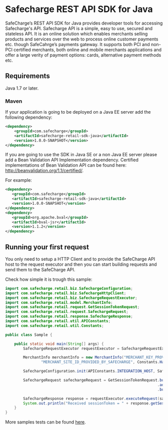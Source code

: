 # Safecharge REST API SDK for Java

SafeCharge’s REST API SDK for Java provides developer tools for accessing Safecharge's API. Safecharge API is a simple, easy to use, secured and stateless API. 
                                                                                                     It is an online solution which enables merchants selling products and services over the web to process online customer payments etc. though SafeCahrge’s payments gateway.
                                                                                                     It supports both PCI and non-PCI certified merchants, both online and mobile merchants applications and offer a large verity of payment options: cards, alternative payment methods etc.  

## Requirements

Java 1.7 or later.

### Maven

If your application is going to be deployed on a Java EE server add the following dependency:

```xml
<dependency>    
    <groupId>com.safecharge</groupId>
    <artifactId>safecharge-retail-sdk-java</artifactId>
    <version>1.0.0-SNAPSHOT</version>
</dependency>
```

If you are going to use the SDK in Java SE or a non Java EE server please add a Bean Validation API Implementation dependency. Certified implementations of Bean Validation API can be found here: http://beanvalidation.org/1.1/certified/. 

For example:

 ```xml
<dependency>    
    <groupId>com.safecharge</groupId>
    <artifactId>safecharge-retail-sdk-java</artifactId>
    <version>1.0.0-SNAPSHOT</version>
</dependency>
<dependency>
    <groupId>org.apache.bval</groupId>
    <artifactId>bval-jsr</artifactId>
    <version>1.1.2</version>
</dependency>
 ```

## Running your first request

You only need to setup a HTTP Client and to provide the SafeCharge API host to the request executor and then you can start building requests and send them to the SafeCharge API. 

Check how simple it is trough this sample:

```java
import com.safecharge.retail.biz.SafechargeConfiguration;
import com.safecharge.retail.biz.SafechargeHttpClient;
import com.safecharge.retail.biz.SafechargeRequestExecutor;
import com.safecharge.retail.model.MerchantInfo;
import com.safecharge.retail.request.GetSessionTokenRequest;
import com.safecharge.retail.request.SafechargeRequest;
import com.safecharge.retail.response.SafechargeResponse;
import com.safecharge.retail.util.APIConstants;
import com.safecharge.retail.util.Constants;

public class Sample {

    public static void main(String[] args) {
        SafechargeRequestExecutor requestExecutor = SafechargeRequestExecutor.getInstance();

        MerchantInfo merchantInfo = new MerchantInfo("MERCHANT_KEY_PROVIDED_BY_SAFECHARGE", "MERCHANT_ID_PROVIDED_BY_SAFECHARGE",
                "MERCHANT_SITE_ID_PROVIDED_BY_SAFECHARGE", Constants.HashAlgorithm.SHA256);

        SafechargeConfiguration.init(APIConstants.INTEGRATION_HOST, SafechargeHttpClient.createDefault());

        SafechargeRequest safechargeRequest = GetSessionTokenRequest.builder()
                                                                    .addMerchantInfo(merchantInfo)
                                                                    .build();

        SafechargeResponse response = requestExecutor.executeRequest(safechargeRequest);
        System.out.println("Received sessionToken = " + response.getSessionToken());
    }
}
```
More samples tests can be found [here](https://github.com/SafechargeBulgaria/safecharge-retail-java/tree/master/src/test/java/com/safecharge/retail/test/workflow/).